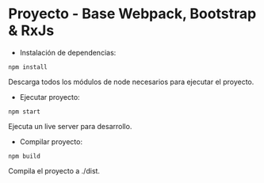 # Proyecto - Base Webpack, Bootstrap & RxJs

* Instalación de dependencias:

```
npm install
```
Descarga todos los módulos de node necesarios para ejecutar el proyecto.


* Ejecutar proyecto:

```
npm start
```
Ejecuta un live server para desarrollo.

* Compilar proyecto:

```
npm build
```
Compila el proyecto a ./dist.

